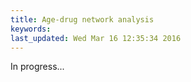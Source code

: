 ```yaml
---
title: Age-drug network analysis
keywords: 
last_updated: Wed Mar 16 12:35:34 2016
---
```


In progress...


